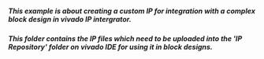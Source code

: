 ##### This example is about creating a custom IP for integration with a complex block design in vivado IP intergrator.
##### This folder contains the IP files which need to be uploaded into the 'IP Repository' folder on vivado IDE for using it in block designs.
